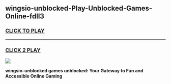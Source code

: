 
## wingsio-unblocked-Play-Unblocked-Games-Online-fdll3
<h3>
<a href="https://premium76.site?title=wingsio-unblocked&ref=25A">CLICK TO PLAY</a></h3>
<hr>

<h3>
<a href="https://premium76.site?title=wingsio-unblocked&ref=25A">CLICK 2 PLAY</a>
  
</h3>

<a href="https://premium76.site?title=wingsio-unblocked&ref=25A"><img src="https://clearcache.store/games.png"></a>


**wingsio-unblocked games unblocked: Your Gateway to Fun and Accessible Online Gaming**
